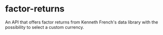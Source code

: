 # factor-returns
An API that offers factor returns from Kenneth French's data library with the possibility to select a custom currency.
